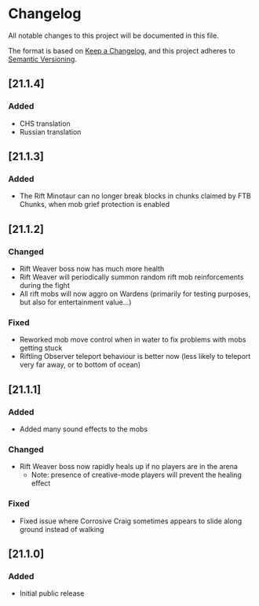 # Changelog
All notable changes to this project will be documented in this file.

The format is based on [Keep a Changelog](https://keepachangelog.com/en/1.0.0/),
and this project adheres to [Semantic Versioning](https://semver.org/spec/v2.0.0.html).

## [21.1.4]

### Added

* CHS translation
* Russian translation

## [21.1.3]

### Added
* The Rift Minotaur can no longer break blocks in chunks claimed by FTB Chunks, when mob grief protection is enabled

## [21.1.2]

### Changed
* Rift Weaver boss now has much more health
* Rift Weaver will periodically summon random rift mob reinforcements during the fight
* All rift mobs will now aggro on Wardens (primarily for testing purposes, but also for entertainment value...)

### Fixed
* Reworked mob move control when in water to fix problems with mobs getting stuck
* Riftling Observer teleport behaviour is better now (less likely to teleport very far away, or to bottom of ocean)

## [21.1.1]

### Added
* Added many sound effects to the mobs

### Changed
* Rift Weaver boss now rapidly heals up if no players are in the arena
  * Note: presence of creative-mode players will prevent the healing effect

### Fixed
* Fixed issue where Corrosive Craig sometimes appears to slide along ground instead of walking

## [21.1.0]

### Added
* Initial public release